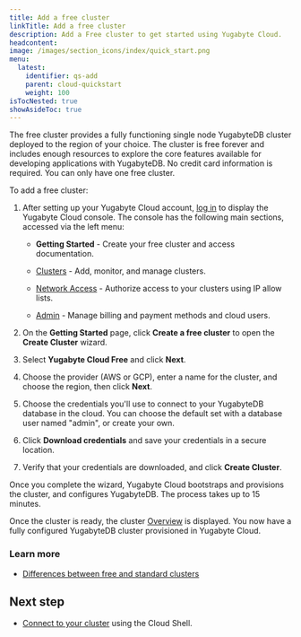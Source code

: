 ```yaml
---
title: Add a free cluster
linkTitle: Add a free cluster
description: Add a Free cluster to get started using Yugabyte Cloud.
headcontent:
image: /images/section_icons/index/quick_start.png
menu:
  latest:
    identifier: qs-add
    parent: cloud-quickstart
    weight: 100
isTocNested: true
showAsideToc: true
---
```


The free cluster provides a fully functioning single node YugabyteDB cluster deployed to the region of your choice. The cluster is free forever and includes enough resources to explore the core features available for developing applications with YugabyteDB. No credit card information is required. You can only have one free cluster.

To add a free cluster:

1. After setting up your Yugabyte Cloud account, [log in](https://cloud.yugabyte.com/login) to display the Yugabyte Cloud console. The console has the following main sections, accessed via the left menu:

    - **Getting Started** - Create your free cluster and access documentation.

    - [Clusters](../../cloud-clusters/) - Add, monitor, and manage clusters. 

    - [Network Access](../../cloud-network) - Authorize access to your clusters using IP allow lists.

    - [Admin](../../cloud-admin/) - Manage billing and payment methods and cloud users.

1. On the **Getting Started** page, click **Create a free cluster** to open the **Create Cluster** wizard. 

1. Select **Yugabyte Cloud Free** and click **Next**.

1. Choose the provider (AWS or GCP), enter a name for the cluster, and choose the region, then click **Next**.

1. Choose the credentials you'll use to connect to your YugabyteDB database in the cloud. You can choose the default set with a database user named "admin", or create your own.

1. Click **Download credentials** and save your credentials in a secure location.

1. Verify that your credentials are downloaded, and click **Create Cluster**.

Once you complete the wizard, Yugabyte Cloud bootstraps and provisions the cluster, and configures YugabyteDB. The process takes up to 15 minutes.

Once the cluster is ready, the cluster [Overview](../../cloud-clusters/overview) is displayed. You now have a fully configured YugabyteDB cluster provisioned in Yugabyte Cloud.

### Learn more

- [Differences between free and standard clusters](../../cloud-faq/#what-are-the-differences-between-free-and-standard-clusters/)

## Next step

- [Connect to your cluster](../qs-connect) using the Cloud Shell.
